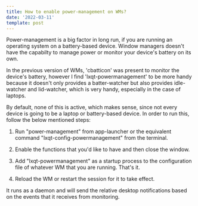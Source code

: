 ```yaml
---
title: How to enable power-management on WMs?
date: '2022-03-11'
template: post
---
```

Power-management is a big factor in long run, if you are running an operating system on a battery-based device. Window managers doesn't have the capabilty to manage power or monitor your device's battery on its own. 

In the previous version of WMs, 'cbatticon' was present to monitor the device's battery, however I find 'lxqt-powermanagement' to be more handy because it doesn't only provides a batter-watcher but also provides idle-watcher and lid-watcher, which is very handy, especially in the case of laptops.

By default, none of this is active, which makes sense, since not every device is going to be a laptop or battery-based device. In order to run this, follow the below mentioned steps:

1.  Run "power-management" from app-launcher or the equivalent command "lxqt-config-powermanagement" from the terminal.

2.  Enable the functions that you'd like to have and then close the window.

3.  Add "lxqt-powermanagement" as a startup process to the configuration file of whatever WM that you are running. That's it.

4.  Reload the WM or restart the session for it to take effect. 

 It runs as a daemon and will send the relative desktop notifications based on the events that it receives from monitoring.

